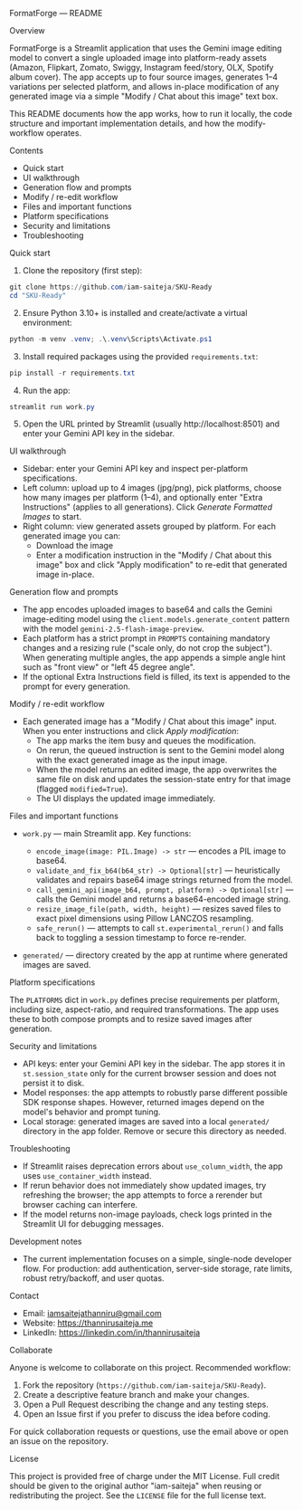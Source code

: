 FormatForge — README

Overview

FormatForge is a Streamlit application that uses the Gemini image editing model to convert a single uploaded image into platform-ready assets (Amazon, Flipkart, Zomato, Swiggy, Instagram feed/story, OLX, Spotify album cover). The app accepts up to four source images, generates 1–4 variations per selected platform, and allows in-place modification of any generated image via a simple "Modify / Chat about this image" text box.

This README documents how the app works, how to run it locally, the code structure and important implementation details, and how the modify-workflow operates.

Contents

- Quick start
- UI walkthrough
- Generation flow and prompts
- Modify / re-edit workflow
- Files and important functions
- Platform specifications
- Security and limitations
- Troubleshooting

Quick start

1. Clone the repository (first step):

```powershell
git clone https://github.com/iam-saiteja/SKU-Ready
cd "SKU-Ready"
```

2. Ensure Python 3.10+ is installed and create/activate a virtual environment:

```powershell
python -m venv .venv; .\.venv\Scripts\Activate.ps1
```

3. Install required packages using the provided `requirements.txt`:

```powershell
pip install -r requirements.txt
```

4. Run the app:

```powershell
streamlit run work.py
```

5. Open the URL printed by Streamlit (usually http://localhost:8501) and enter your Gemini API key in the sidebar.

UI walkthrough

- Sidebar: enter your Gemini API key and inspect per-platform specifications.
- Left column: upload up to 4 images (jpg/png), pick platforms, choose how many images per platform (1–4), and optionally enter "Extra Instructions" (applies to all generations). Click *Generate Formatted Images* to start.
- Right column: view generated assets grouped by platform. For each generated image you can:
  - Download the image
  - Enter a modification instruction in the "Modify / Chat about this image" box and click "Apply modification" to re-edit that generated image in-place.

Generation flow and prompts

- The app encodes uploaded images to base64 and calls the Gemini image-editing model using the `client.models.generate_content` pattern with the model `gemini-2.5-flash-image-preview`.
- Each platform has a strict prompt in `PROMPTS` containing mandatory changes and a resizing rule ("scale only, do not crop the subject"). When generating multiple angles, the app appends a simple angle hint such as "front view" or "left 45 degree angle".
- If the optional Extra Instructions field is filled, its text is appended to the prompt for every generation.

Modify / re-edit workflow

- Each generated image has a "Modify / Chat about this image" input. When you enter instructions and click *Apply modification*:
  - The app marks the item busy and queues the modification.
  - On rerun, the queued instruction is sent to the Gemini model along with the exact generated image as the input image.
  - When the model returns an edited image, the app overwrites the same file on disk and updates the session-state entry for that image (flagged `modified=True`).
  - The UI displays the updated image immediately.

Files and important functions

- `work.py` — main Streamlit app. Key functions:
  - `encode_image(image: PIL.Image) -> str` — encodes a PIL image to base64.
  - `validate_and_fix_b64(b64_str) -> Optional[str]` — heuristically validates and repairs base64 image strings returned from the model.
  - `call_gemini_api(image_b64, prompt, platform) -> Optional[str]` — calls the Gemini model and returns a base64-encoded image string.
  - `resize_image_file(path, width, height)` — resizes saved files to exact pixel dimensions using Pillow LANCZOS resampling.
  - `safe_rerun()` — attempts to call `st.experimental_rerun()` and falls back to toggling a session timestamp to force re-render.

- `generated/` — directory created by the app at runtime where generated images are saved.

Platform specifications

The `PLATFORMS` dict in `work.py` defines precise requirements per platform, including size, aspect-ratio, and required transformations. The app uses these to both compose prompts and to resize saved images after generation.

Security and limitations

- API keys: enter your Gemini API key in the sidebar. The app stores it in `st.session_state` only for the current browser session and does not persist it to disk.
- Model responses: the app attempts to robustly parse different possible SDK response shapes. However, returned images depend on the model's behavior and prompt tuning.
- Local storage: generated images are saved into a local `generated/` directory in the app folder. Remove or secure this directory as needed.

Troubleshooting

- If Streamlit raises deprecation errors about `use_column_width`, the app uses `use_container_width` instead.
- If rerun behavior does not immediately show updated images, try refreshing the browser; the app attempts to force a rerender but browser caching can interfere.
- If the model returns non-image payloads, check logs printed in the Streamlit UI for debugging messages.

Development notes

- The current implementation focuses on a simple, single-node developer flow. For production: add authentication, server-side storage, rate limits, robust retry/backoff, and user quotas.

Contact

- Email: iamsaitejathanniru@gmail.com
- Website: https://thannirusaiteja.me
- LinkedIn: https://linkedin.com/in/thannirusaiteja

Collaborate

Anyone is welcome to collaborate on this project. Recommended workflow:

1. Fork the repository (`https://github.com/iam-saiteja/SKU-Ready`).
2. Create a descriptive feature branch and make your changes.
3. Open a Pull Request describing the change and any testing steps.
4. Open an Issue first if you prefer to discuss the idea before coding.

For quick collaboration requests or questions, use the email above or open an issue on the repository.

License

This project is provided free of charge under the MIT License. Full credit should be given to the original author "iam-saiteja" when reusing or redistributing the project. See the `LICENSE` file for the full license text.
